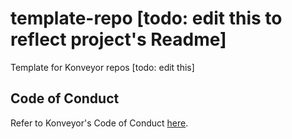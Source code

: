 # template-repo [todo: edit this to reflect project's Readme]
Template for Konveyor repos [todo: edit this]

## Code of Conduct
Refer to Konveyor's Code of Conduct [here](https://github.com/konveyor/community/blob/main/CODE_OF_CONDUCT.md).
